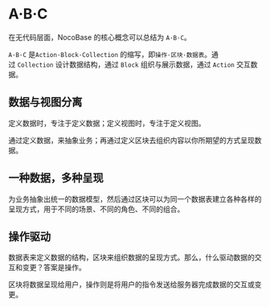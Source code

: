 # A·B·C

在无代码层面，NocoBase 的核心概念可以总结为 `A·B·C`。

`A·B·C` 是`Action·Block·Collection` 的缩写，即`操作·区块·数据表`。通过 `Collection` 设计数据结构，通过 `Block` 组织与展示数据，通过 `Action` 交互数据。

## 数据与视图分离

定义数据时，专注于定义数据；定义视图时，专注于定义视图。

通过定义数据，来抽象业务；再通过定义区块去组织内容以你所期望的方式呈现数据。

## 一种数据，多种呈现

为业务抽象出统一的数据模型，然后通过区块可以为同一个数据表建立各种各样的呈现方式，用于不同的场景、不同的角色、不同的组合。

## 操作驱动

数据表来定义数据的结构，区块来组织数据的呈现方式。那么，什么驱动数据的交互和变更？答案是操作。

区块将数据呈现给用户，操作则是将用户的指令发送给服务器完成数据的交互或变更。

